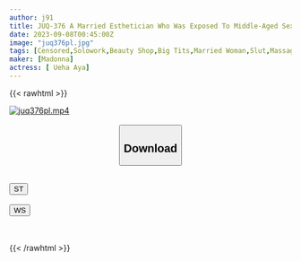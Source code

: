 ```yaml
---
author: j91
title: JUQ-376 A Married Esthetician Who Was Exposed To Middle-Aged Sexual Harassment At Her Home Salon [Position Reversal] Mara Ejaculation Treatment-. Ueha Aya
date: 2023-09-08T00:45:00Z
image: "juq376pl.jpg"
tags: [Censored,Solowork,Beauty Shop,Big Tits,Married Woman,Slut,Massage,Mature Woman	 ]
maker: [Madonna]
actress: [ Ueha Aya]
---
```



{{< rawhtml >}}

<div class="video" data-videoid="yxm3aRMO7yf18A6">
    <a href="javascript:;">
        <img src="https://my.j91.asia/posts/juq376pl/juq376pl.jpg" width="WIDTH" height="HEIGHT" alt="juq376pl.mp4" loading="lazy">
    </a>
</div>

<script type="text/javascript" src="https://j91.asia/asset/on-demand-st.js"></script>

<br>
  <link rel="stylesheet" href="https://j91.asia/asset/bs5.css">
  
  <center>
  <button class="btn btn-primary" type="button" data-bs-toggle="collapse" data-bs-target=".multi-collapse" aria-expanded="false" aria-controls="multiCollapseExample1 multiCollapseExample2"><h2>Download</h2></button></center>
</p>
<div class="row">
  <div class="col">
    <div class="collapse multi-collapse" id="multiCollapseExample1">
      <div class="card card-body">
	      	      <br>
<div class="buttons">  
<a href="https://streamtape.to/v/yxm3aRMO7yf18A6"><button class="btn-hover color-3"><i class="fa fa-download"></i> ST</button></a></div>
    </div>
  </div>
</div>
  <div class="col">
    <div class="collapse multi-collapse" id="multiCollapseExample2">
      <div class="card card-body">
	      <br>
<div class="buttons">
    <a href="https://wolfstream.tv/319z45t1z2zr"><button class="btn-hover color-9"><i class="fa fa-download"></i> WS</button></a></div>
<br><br>
      </div>
    </div>
  </div>
</div>

{{< /rawhtml >}}
